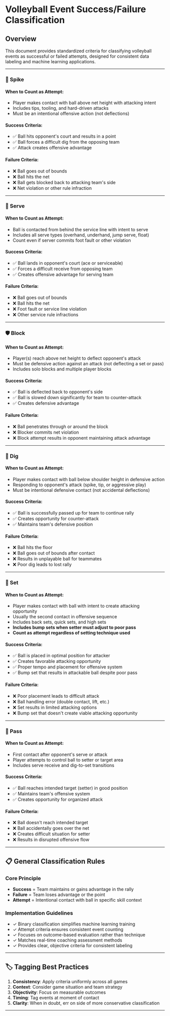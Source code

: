 # Volleyball Event Success/Failure Classification

## Overview

This document provides standardized criteria for classifying volleyball events as successful or failed attempts, designed for consistent data labeling and machine learning applications.

---

### 🏐 Spike

#### **When to Count as Attempt:**

- Player makes contact with ball above net height with attacking intent
- Includes tips, tooling, and hard-driven attacks
- Must be an intentional offensive action (not deflections)

#### **Success Criteria:**

- ✅ Ball hits opponent's court and results in a point
- ✅ Ball forces a difficult dig from the opposing team
- ✅ Attack creates offensive advantage

#### **Failure Criteria:**

- ❌ Ball goes out of bounds
- ❌ Ball hits the net
- ❌ Ball gets blocked back to attacking team's side
- ❌ Net violation or other rule infraction

---

### 🎯 Serve

#### **When to Count as Attempt:**

- Ball is contacted from behind the service line with intent to serve
- Includes all serve types (overhand, underhand, jump serve, float)
- Count even if server commits foot fault or other violation

#### **Success Criteria:**

- ✅ Ball lands in opponent's court (ace or serviceable)
- ✅ Forces a difficult receive from opposing team
- ✅ Creates offensive advantage for serving team

#### **Failure Criteria:**

- ❌ Ball goes out of bounds
- ❌ Ball hits the net
- ❌ Foot fault or service line violation
- ❌ Other service rule infractions

---

### 🛡️ Block

#### **When to Count as Attempt:**

- Player(s) reach above net height to deflect opponent's attack
- Must be defensive action against an attack (not deflecting a set or pass)
- Includes solo blocks and multiple player blocks

#### **Success Criteria:**

- ✅ Ball is deflected back to opponent's side
- ✅ Ball is slowed down significantly for team to counter-attack
- ✅ Creates defensive advantage

#### **Failure Criteria:**

- ❌ Ball penetrates through or around the block
- ❌ Blocker commits net violation
- ❌ Block attempt results in opponent maintaining attack advantage

---

### 🤿 Dig

#### **When to Count as Attempt:**

- Player makes contact with ball below shoulder height in defensive action
- Responding to opponent's attack (spike, tip, or aggressive play)
- Must be intentional defensive contact (not accidental deflections)

#### **Success Criteria:**

- ✅ Ball is successfully passed up for team to continue rally
- ✅ Creates opportunity for counter-attack
- ✅ Maintains team's defensive position

#### **Failure Criteria:**

- ❌ Ball hits the floor
- ❌ Ball goes out of bounds after contact
- ❌ Results in unplayable ball for teammates
- ❌ Poor dig leads to lost rally

---

### 🙌 Set

#### **When to Count as Attempt:**

- Player makes contact with ball with intent to create attacking opportunity
- Usually the second contact in offensive sequence
- Includes back sets, quick sets, and high sets
- **Includes bump sets when setter must adjust to poor pass**
- **Count as attempt regardless of setting technique used**

#### **Success Criteria:**

- ✅ Ball is placed in optimal position for attacker
- ✅ Creates favorable attacking opportunity
- ✅ Proper tempo and placement for offensive system
- ✅ Bump set that results in attackable ball despite poor pass

#### **Failure Criteria:**

- ❌ Poor placement leads to difficult attack
- ❌ Ball handling error (double contact, lift, etc.)
- ❌ Set results in limited attacking options
- ❌ Bump set that doesn't create viable attacking opportunity

---

### 📨 Pass

#### **When to Count as Attempt:**

- First contact after opponent's serve or attack
- Player attempts to control ball to setter or target area
- Includes serve receive and dig-to-set transitions

#### **Success Criteria:**

- ✅ Ball reaches intended target (setter) in good position
- ✅ Maintains team's offensive system
- ✅ Creates opportunity for organized attack

#### **Failure Criteria:**

- ❌ Ball doesn't reach intended target
- ❌ Ball accidentally goes over the net
- ❌ Creates difficult situation for setter
- ❌ Results in disrupted offensive flow

---

## 📋 General Classification Rules

### Core Principle

- **Success** = Team maintains or gains advantage in the rally
- **Failure** = Team loses advantage or the point
- **Attempt** = Intentional contact with ball in specific skill context

### Implementation Guidelines

- ✓ Binary classification simplifies machine learning training
- ✓ Attempt criteria ensures consistent event counting
- ✓ Focuses on outcome-based evaluation rather than technique
- ✓ Matches real-time coaching assessment methods
- ✓ Provides clear, objective criteria for consistent labeling

---

## 🏷️ Tagging Best Practices

1. **Consistency**: Apply criteria uniformly across all games
2. **Context**: Consider game situation and team strategy
3. **Objectivity**: Focus on measurable outcomes
4. **Timing**: Tag events at moment of contact
5. **Clarity**: When in doubt, err on side of more conservative classification

---
